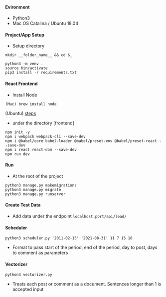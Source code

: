 #### Evironment
- Python3
- Mac OS Catalina / Ubuntu 18.04

#### Project/App Setup
- Setup directory
```
mkdir __folder_name__ && cd $_

python3 -m venv .
source bin/activate
pip3 install -r requirements.txt
```

#### React Frontend
- Install Node
```
(Mac) brew install node
```
(Ubuntu) [steps](https://www.digitalocean.com/community/tutorials/how-to-install-node-js-on-ubuntu-18-04)

- under the directory [frontend]
```
npm init -y
npm i webpack webpack-cli --save-dev
npm i @babel/core babel-loader @babel/preset-env @babel/preset-react --save-dev
npm i react react-dom --save-dev
npm run dev
```

#### Run
- At the root of the project
```
python3 manage.py makemigrations
python3 manage.py migrate
python3 manage.py runserver
```

#### Create Test Data
- Add data under the endpoint ```localhost:port/api/lead/```


#### Scheduler
```
python3 scheduler.py '2011-02-15' '2021-08-31' 11 7 15 18
```
- Format to pass start of the period, end of the period, day to post, days to comment as parameters

#### Vectorizer
```
python3 vectorizer.py
```
- Treats each post or comment as a document. Sentences longer than 1 is accepted input

